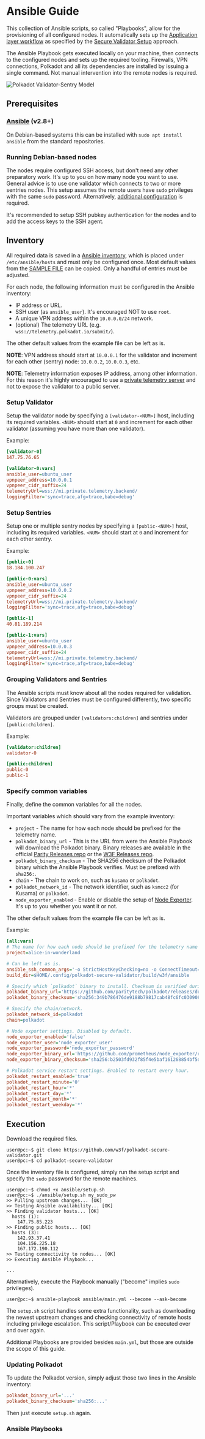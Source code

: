 # Ansible Guide

This collection of Ansible scripts, so called "Playbooks", allow for the provisioning of all configured nodes. It automatically sets up the [Application layer workflow](../README.md/#application-creation) as specified by the [Secure Validator Setup](https://hackmd.io/QSJlqjZpQBihEU_ojmtR8g) approach.

The Ansible Playbook gets executed locally on your machine, then connects to the configured nodes and sets up the required tooling. Firewalls, VPN connections, Polkadot and all its dependencies are installed by issuing a single command. Not manual intervention into the remote nodes is required.

![Polkadot Validator-Sentry Model](polkadot-validator-sentry.svg)

## Prerequisites

### [Ansible](https://docs.ansible.com/ansible/latest/installation_guide/intro_installation.html) (v2.8+)

On Debian-based systems this can be installed with `sudo apt install ansible` from the standard repositories.

### Running Debian-based nodes

The nodes require configured SSH access, but don't need any other preparatory work. It's up to you on how many node you want to use. General advice is to use one validator which connects to two or more sentries nodes. This setup assumes the remote users have `sudo` privileges with the same `sudo` password. Alternatively, [additional configuration](https://docs.ansible.com/ansible/latest/user_guide/become.html) is required.

It's recommended to setup SSH pubkey authentication for the nodes and to add the access keys to the SSH agent.

## Inventory

All required data is saved in a [Ansible inventory](https://docs.ansible.com/ansible/latest/user_guide/intro_inventory.html), which is placed under `/etc/ansible/hosts` and must only be configured once. Most default values from the [SAMPLE FILE](inventory.sample) can be copied. Only a handful of entries must be adjusted.

For each node, the following information must be configured in the Ansible inventory:

* IP address or URL.
* SSH user (as `ansible_user`). It's encouraged NOT to use `root`.
* A unique VPN address within the `10.0.0.0/24` network.
* (optional) The telemetry URL (e.g. `wss://telemetry.polkadot.io/submit/`).

The other default values from the example file can be left as is.

**NOTE**: VPN address should start at `10.0.0.1` for the validator and increment for each other (sentry) node: `10.0.0.2`, `10.0.0.3`, etc.

**NOTE**: Telemetry information exposes IP address, among other information. For this reason it's highly encouraged to use a [private telemetry server](https://github.com/paritytech/substrate-telemetry) and not to expose the validator to a public server.

### Setup Validator

Setup the validator node by specifying a `[validator-<NUM>]` host, including its required variables. `<NUM>` should start at `0` and increment for each other validator (assuming you have more than one validator).

Example:

```ini
[validator-0]
147.75.76.65

[validator-0:vars]
ansible_user=ubuntu_user
vpnpeer_address=10.0.0.1
vpnpeer_cidr_suffix=24
telemetryUrl=wss://mi.private.telemetry.backend/
loggingFilter='sync=trace,afg=trace,babe=debug'
```

### Setup Sentries

Setup one or multiple sentry nodes by specifying a `[public-<NUM>]` host, including its required variables. `<NUM>` should start at `0` and increment for each other sentry.

Example:

```ini
[public-0]
18.184.100.247

[public-0:vars]
ansible_user=ubuntu_user
vpnpeer_address=10.0.0.2
vpnpeer_cidr_suffix=24
telemetryUrl=wss://mi.private.telemetry.backend/
loggingFilter='sync=trace,afg=trace,babe=debug'

[public-1]
40.81.189.214

[public-1:vars]
ansible_user=ubuntu_user
vpnpeer_address=10.0.0.3
vpnpeer_cidr_suffix=24
telemetryUrl=wss://mi.private.telemetry.backend/
loggingFilter='sync=trace,afg=trace,babe=debug'
```

### Grouping Validators and Sentries

The Ansible scripts must know about all the nodes required for validation. Since Validators and Sentries must be configured differently, two specific groups must be created.

Validators are grouped under `[validators:children]` and sentries under `[public:children]`.

Example:

```ini
[validator:children]
validator-0

[public:children]
public-0
public-1
```

### Specify common variables

Finally, define the common variables for all the nodes.

Important variables which should vary from the example inventory:

* `project` - The name for how each node should be prefixed for the telemetry name.
* `polkadot_binary_url` - This is the URL from were the Ansible Playbook will download the Polkadot binary. Binary releases are available in the official [Parity Releases repo](https://github.com/paritytech/polkadot/releases) or the [W3F Releases repo](https://github.com/w3f/polkadot/releases).
* `polkadot_binary_checksum` - The SHA256 checksum of the Polkadot binary which the Ansible Playbook verifies. Must be prefixed with `sha256:`.
* `chain` - The chain to work on, such as `kusama` or `polkadot`.
* `polkadot_network_id` - The network identifier, such as `ksmcc2` (for Kusama) or `polkadot`.
* `node_exporter_enabled` - Enable or disable the setup of [Node Exporter](https://github.com/prometheus/node_exporter). It's up to you whether you want it or not.

The other default values from the example file can be left as is.

Example:

```ini
[all:vars]
# The name for how each node should be prefixed for the telemetry name
project=alice-in-wonderland

# Can be left as is.
ansible_ssh_common_args='-o StrictHostKeyChecking=no -o ConnectTimeout=15'
build_dir=$HOME/.config/polkadot-secure-validator/build/w3f/ansible

# Specify which `polkadot` binary to install. Checksum is verified during execution.
polkadot_binary_url='https://github.com/paritytech/polkadot/releases/download/v0.8.2/polkadot'
polkadot_binary_checksum='sha256:349b786476de9188b79817cab48fc6fc030908ac0e8e2a46a1600625b1990758'

# Specify the chain/network.
polkadot_network_id=polkadot
chain=polkadot

# Node exporter settings. Disabled by default.
node_exporter_enabled='false'
node_exporter_user='node_exporter_user'
node_exporter_password='node_exporter_password'
node_exporter_binary_url='https://github.com/prometheus/node_exporter/releases/download/v0.18.1/node_exporter-0.18.1.linux-amd64.tar.gz'
node_exporter_binary_checksum='sha256:b2503fd932f85f4e5baf161268854bf5d22001869b84f00fd2d1f57b51b72424'

# Polkadot service restart settings. Enabled to restart every hour.
polkadot_restart_enabled='true'
polkadot_restart_minute='0'
polkadot_restart_hour='*'
polkadot_restart_day='*'
polkadot_restart_month='*'
polkadot_restart_weekday='*'
```

## Execution

Download the required files.

```console
user@pc:~$ git clone https://github.com/w3f/polkadot-secure-validator.git
user@pc:~$ cd polkadot-secure-validator
```

Once the inventory file is configured, simply run the setup script and specify the `sudo` password for the remote machines.

```console
user@pc:~$ chmod +x ansible/setup.sh
user@pc:~$ ./ansible/setup.sh my_sudo_pw
>> Pulling upstream changes... [OK]
>> Testing Ansible availability... [OK]
>> Finding validator hosts... [OK]
  hosts (1):
    147.75.85.223
>> Finding public hosts... [OK]
  hosts (3):
    142.93.37.41
    104.156.225.18
    167.172.190.112
>> Testing connectivity to nodes... [OK]
>> Executing Ansible Playbook...

...
```

Alternatively, execute the Playbook manually ("become" implies `sudo` privileges).

```console
user@pc:~$ ansible-playbook ansible/main.yml --become --ask-become
```

The `setup.sh` script handles some extra functionality, such as downloading the newest upstream changes and checking connectivity of remote hosts including privilege escalation. This script/Playbook can be executed over and over again.

Additional Playbooks are provided besides `main.yml`, but those are outside the scope of this guide.

### Updating Polkadot

To update the Polkadot version, simply adjust those two lines in the Ansible inventory:

```ini
polkadot_binary_url='...'
polkadot_binary_checksum='sha256:...'
```

Then just execute `setup.sh` again.

### Ansible Playbooks